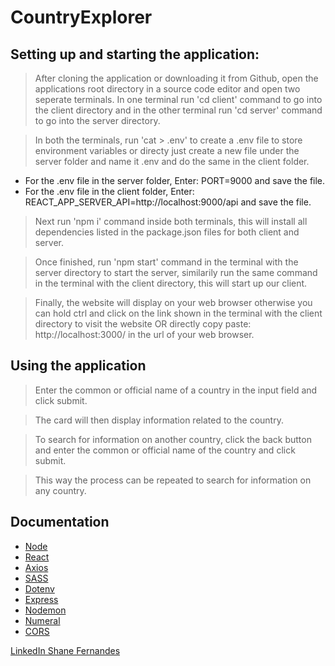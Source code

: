 # CountryExplorer

## Setting up and starting the application:
> After cloning the application or downloading it from Github, open the applications root directory in a source code editor and open two seperate terminals. In one terminal run 'cd client' command to go into the client directory and in the other terminal run 'cd server' command to go into the server directory.

> In both the terminals, run 'cat > .env' to create a .env file to store environment variables or directy just create a new file under the server folder and name it .env and do the same in the client folder. 

- For the .env file in the server folder, Enter: PORT=9000 and save the file.
- For the .env file in the client folder, Enter: REACT_APP_SERVER_API=http://localhost:9000/api and save the file.

> Next run 'npm i' command inside both terminals, this will install all dependencies listed in the package.json files for both client and server.

> Once finished, run 'npm start' command in the terminal with the server directory to start the server, similarily run the same command in the terminal with the client directory, this will start up our client.

> Finally, the website will display on your web browser otherwise you can hold ctrl and click on the link shown in the terminal with the client directory to visit the website
OR
directly copy paste: http://localhost:3000/
in the url of your web browser.

## Using the application
> Enter the common or official name of a country in the input field and click submit.

> The card will then display information related to the country.

> To search for information on another country, click the back button and enter the common or official name of the country and click submit.

> This way the process can be repeated to search for information on any country.

## Documentation
- [Node](https://nodejs.org/en/docs)
- [React](https://react.dev/learn)
- [Axios](https://axios-http.com/docs/intro)
- [SASS](https://sass-lang.com/documentation/)
- [Dotenv](https://www.dotenv.org/docs/)
- [Express](https://expressjs.com/)
- [Nodemon](https://github.com/remy/nodemon#nodemon)
- [Numeral](http://numeraljs.com/)
- [CORS](https://developer.mozilla.org/en-US/docs/Web/HTTP/CORS)

[LinkedIn Shane Fernandes](https://www.linkedin.com/in/shane-fernandes-330677212/)